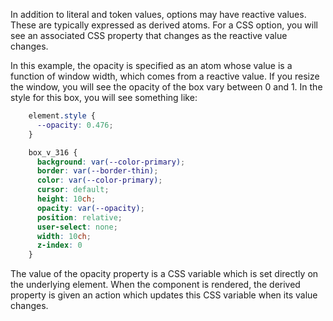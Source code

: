 In addition to literal and token values, options may have reactive values. These are typically expressed as derived atoms. For a CSS option, you will see an associated CSS property that changes as the reactive value changes. 


In this example, the opacity is specified as an atom whose value is a function of window width, which comes from a reactive value. If you resize the window, you will see the opacity of the box vary between 0 and 1. In the style for this box, you will see something like:

```css
    element.style {
      --opacity: 0.476;
    }

    box_v_316 {
      background: var(--color-primary);
      border: var(--border-thin);
      color: var(--color-primary);
      cursor: default;
      height: 10ch;
      opacity: var(--opacity);
      position: relative;
      user-select: none;
      width: 10ch;
      z-index: 0
    }
```

The value of the opacity property is a CSS variable which is set directly on the underlying element. When the component is rendered, the derived property is given an action which updates this CSS variable when its value changes.